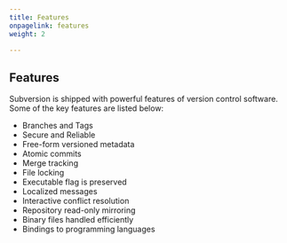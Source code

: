 ```yaml
---
title: Features
onpagelink: features
weight: 2

---
```


Features
--------

Subversion is shipped with powerful features of version control software. Some of the key features are listed below:

- Branches and Tags
- Secure and Reliable
- Free-form versioned metadata
- Atomic commits
- Merge tracking
- File locking
- Executable flag is preserved
- Localized messages
- Interactive conflict resolution
- Repository read-only mirroring
- Binary files handled efficiently
- Bindings to programming languages
 